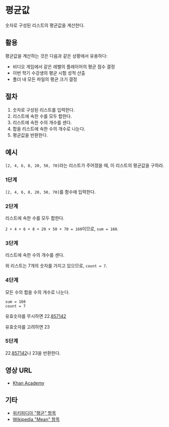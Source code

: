 # 평균값

숫자로 구성된 리스트의 평균값을 계산한다.

## 활용

평균값을 계산하는 것은 다음과 같은 상황에서 유용하다:

- 비디오 게임에서 같은 레벨의 플레이어의 평균 점수 결정
- 이번 학기 수강생의 평균 시험 성적 산출
- 폴더 내 모든 파일의 평균 크기 결정

## 절차

1. 숫자로 구성된 리스트를 입력한다.
2. 리스트에 속한 수를 모두 합한다.
3. 리스트에 속한 수의 개수를 센다.
4. 합을 리스트에 속한 수의 개수로 나눈다.
5. 평균값을 반환한다.

## 예시

`[2, 4, 6, 8, 20, 50, 70]`라는 리스트가 주어졌을 때, 이 리스트의 평균값을 구하라.

### 1단계

`[2, 4, 6, 8, 20, 50, 70]`를 함수에 입력한다.

### 2단계

리스트에 속한 수를 모두 합한다.

`2 + 4 + 6 + 8 + 20 + 50 + 70 = 160`이므로, `sum = 160`.

### 3단계

리스트에 속한 수의 개수를 센다.

위 리스트는 7개의 숫자를 가지고 있으므로, `count = 7`.

### 4단계

모든 수의 합을 수의 개수로 나눈다.

```
sum = 160
count = 7
```

유효숫자를 무시하면 22.<u>857142</u>

유효숫자를 고려하면 23

### 5단계

22.<u>857142</u>나 23을 반환한다.

## 영상 URL

- [Khan Academy](https://www.khanacademy.org/math/cc-sixth-grade-math/cc-6th-data-statistics/mean-and-median/v/mean-median-and-mode)

## 기타

- [위키피디아 "평균" 항목](https://ko.wikipedia.org/wiki/%ED%8F%89%EA%B7%A0)
- [Wikipedia "Mean" 항목](https://en.wikipedia.org/wiki/Mean)
